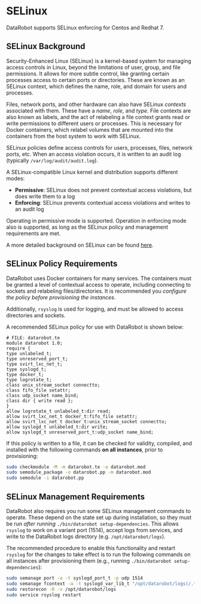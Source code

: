 # SELinux

DataRobot supports SELinux enforcing for Centos and Redhat 7.

## SELinux Background

Security-Enhanced Linux (SELinux) is a kernel-based system for managing access
controls in Linux, beyond the limitations of user, group, and file
permissions. It allows for more subtle control, like granting certain processes
access to certain ports or directories. These are known as an SELinux context,
which defines the name, role, and domain for users and processes.

Files, network ports, and other hardware can also have SELinux *contexts*
associated with them. These have a *name*, *role*, and *type*. File contexts are
also known as labels, and the act of relabeling a file context grants read or
write permissions to different users or processes. This is necessary for
Docker containers, which relabel volumes that are mounted into the
containers from the host system to work with SELinux.

SELinux policies define access controls for users, processes, files,
network ports, etc. When an access violation occurs, it is written to an
audit log (typically `/var/log/audit/audit.log`).

A SELinux-compatible Linux kernel and distribution supports different modes:

* **Permissive**: SELinux does not prevent contextual access violations,
but does write them to a log
* **Enforcing**: SELinux prevents contextual access violations and
writes to an audit log

Operating in permissive mode is supported. Operation in enforcing mode
also is supported, as long as the SELinux policy and management
requirements are met.

A more detailed background on SELinux can be found
[here](https://access.redhat.com/documentation/en-US/Red_Hat_Enterprise_Linux/7/html/SELinux_Users_and_Administrators_Guide/).

## SELinux Policy Requirements

DataRobot uses Docker containers for many services. The containers must be
granted a level of contextual access to operate, including connecting to
sockets and relabeling files/directories. It is recommended you *configure
the policy before provisioning the instances*.

Additionally, `rsyslog` is used for logging, and must be allowed to access
directories and sockets.

A recommended SELinux policy for use with DataRobot is shown below:

```
# FILE: datarobot.te
module datarobot 1.0;
require {
type unlabeled_t;
type unreserved_port_t;
type svirt_lxc_net_t;
type syslogd_t;
type docker_t;
type logrotate_t;
class unix_stream_socket connectto;
class fifo_file setattr;
class udp_socket name_bind;
class dir { write read };
}
allow logrotate_t unlabeled_t:dir read;
allow svirt_lxc_net_t docker_t:fifo_file setattr;
allow svirt_lxc_net_t docker_t:unix_stream_socket connectto;
allow syslogd_t unlabeled_t:dir write;
allow syslogd_t unreserved_port_t:udp_socket name_bind;
```

If this policy is written to a file, it can be checked for validity, compiled,
and installed with the following commands **on all instances**, prior to
provisioning:

```bash
sudo checkmodule -M -m datarobot.te -o datarobot.mod
sudo semodule_package -o datarobot.pp -m datarobot.mod
sudo semodule -i datarobot.pp
```

## SELinux Management Requirements

DataRobot also requires you run some SELinux management commands to operate.
These depend on the state set up during installation, so they must be run *after running* `./bin/datarobot setup-dependencies`.
This allows `rsyslog` to work on a variant port (1514), accept logs from services, and write to the DataRobot logs directory (e.g. `/opt/datarobot/logs`).

The recommended procedure to enable this functionality and restart `rsyslog` for the changes to take effect is to run the following commands on all instances after provisioning them (e.g., running `./bin/datarobot setup-dependencies`):

```bash
sudo semanage port -a -t syslogd_port_t -p udp 1514
sudo semanage fcontext -a -t syslogd_var_lib_t "/opt/datarobot/logs(/.*)?"
sudo restorecon -R -v /opt/datarobot/logs
sudo service rsyslog restart
```
